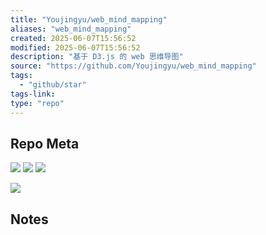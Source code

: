```yaml
---
title: "Youjingyu/web_mind_mapping"
aliases: "web_mind_mapping"
created: 2025-06-07T15:56:52
modified: 2025-06-07T15:56:52
description: "基于 D3.js 的 web 思维导图"
source: "https://github.com/Youjingyu/web_mind_mapping"
tags:
  - "github/star"
tags-link:
type: "repo"
---
```

## Repo Meta

![](https://img.shields.io/github/stars/Youjingyu/web_mind_mapping?style=for-the-badge&label=stars) ![](https://img.shields.io/github/repo-size/Youjingyu/web_mind_mapping?style=for-the-badge&label=size) ![](https://img.shields.io/github/created-at/Youjingyu/web_mind_mapping?style=for-the-badge&label=since)

[![](https://github-readme-stats.vercel.app/api/pin/?username=Youjingyu&repo=web_mind_mapping&bg_color=00000000)](https://github.com/Youjingyu/web_mind_mapping)

## Notes


